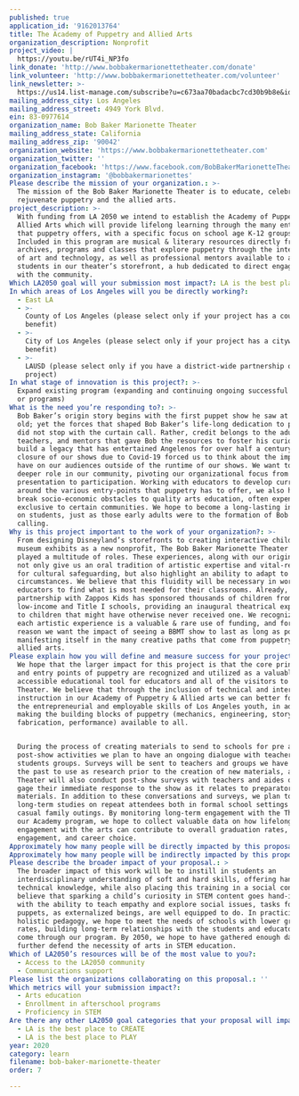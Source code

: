 ```yaml
---
published: true
application_id: '9162013764'
title: The Academy of Puppetry and Allied Arts
organization_description: Nonprofit
project_video: |
  https://youtu.be/rUT4i_NP3fo
link_donate: 'http://www.bobbakermarionettetheater.com/donate'
link_volunteer: 'http://www.bobbakermarionettetheater.com/volunteer'
link_newsletter: >-
  https://us14.list-manage.com/subscribe?u=c673aa70badacbc7cd30b9b8e&id=59ccf192e0
mailing_address_city: Los Angeles
mailing_address_street: 4949 York Blvd.
ein: 83-0977614
organization_name: Bob Baker Marionette Theater
mailing_address_state: California
mailing_address_zip: '90042'
organization_website: 'https://www.bobbakermarionettetheater.com'
organization_twitter: ''
organization_facebook: 'https://www.facebook.com/BobBakerMarionetteTheater/'
organization_instagram: '@bobbakermarionettes'
Please describe the mission of your organization.: >-
  The mission of the Bob Baker Marionette Theater is to educate, celebrate, and
  rejuvenate puppetry and the allied arts. 
project_description: >-
  With funding from LA 2050 we intend to establish the Academy of Puppetry and
  Allied Arts which will provide lifelong learning through the many entry points
  that puppetry offers, with a specific focus on school age K-12 groups.
  Included in this program are musical & literary resources directly from our
  archives, programs and classes that explore puppetry through the intersection
  of art and technology, as well as professional mentors available to advise
  students in our theater’s storefront, a hub dedicated to direct engagement
  with the community.
Which LA2050 goal will your submission most impact?: LA is the best place to LEARN
In which areas of Los Angeles will you be directly working?:
  - East LA
  - >-
    County of Los Angeles (please select only if your project has a countywide
    benefit)
  - >-
    City of Los Angeles (please select only if your project has a citywide
    benefit)
  - >-
    LAUSD (please select only if you have a district-wide partnership or
    project)
In what stage of innovation is this project?: >-
  Expand existing program (expanding and continuing ongoing successful projects
  or programs)
What is the need you’re responding to?: >-
  Bob Baker’s origin story begins with the first puppet show he saw at six-years
  old; yet the forces that shaped Bob Baker’s life-long dedication to puppetry
  did not stop with the curtain call. Rather, credit belongs to the adults,
  teachers, and mentors that gave Bob the resources to foster his curiosity and
  build a legacy that has entertained Angelenos for over half a century. The
  closure of our shows due to Covid-19 forced us to think about the impact we
  have on our audiences outside of the runtime of our shows. We want to play a
  deeper role in our community, pivoting our organizational focus from
  presentation to participation. Working with educators to develop curriculum
  around the various entry-points that puppetry has to offer, we also hope to
  break socio-economic obstacles to quality arts education, often expensive or
  exclusive to certain communities. We hope to become a long-lasting influence
  on students, just as those early adults were to the formation of Bob Baker’s
  calling. 
Why is this project important to the work of your organization?: >-
  From designing Disneyland’s storefronts to creating interactive children's
  museum exhibits as a new nonprofit, The Bob Baker Marionette Theater has
  played a multitude of roles. These experiences, along with our original shows,
  not only give us an oral tradition of artistic expertise and vital-resources
  for cultural safeguarding, but also highlight an ability to adapt to changing
  circumstances. We believe that this fluidity will be necessary in working with
  educators to find what is most needed for their classrooms. Already, our
  partnership with Zappos Kids has sponsored thousands of children from
  low-income and Title I schools, providing an inaugural theatrical experience
  to children that might have otherwise never received one. We recognize that
  each artistic experience is a valuable & rare use of funding, and for this
  reason we want the impact of seeing a BBMT show to last as long as possible,
  manifesting itself in the many creative paths that come from puppetry and the
  allied arts.
Please explain how you will define and measure success for your project.: >
  We hope that the larger impact for this project is that the core principles
  and entry points of puppetry are recognized and utilized as a valuable and
  accessible educational tool for educators and all of the visitors to our
  Theater. We believe that through the inclusion of technical and interpersonal
  instruction in our Academy of Puppetry & Allied arts we can better foster both
  the entrepreneurial and employable skills of Los Angeles youth, in addition to
  making the building blocks of puppetry (mechanics, engineering, storytelling,
  fabrication, performance) available to all. 


  During the process of creating materials to send to schools for pre and
  post-show activities we plan to have an ongoing dialogue with teachers and
  students groups. Surveys will be sent to teachers and groups we have hosted in
  the past to use as research prior to the creation of new materials, and the
  Theater will also conduct post-show surveys with teachers and aides on site to
  gage their immediate response to the show as it relates to preparatory
  materials. In addition to these conversations and surveys, we plan to conduct
  long-term studies on repeat attendees both in formal school settings and more
  casual family outings. By monitoring long-term engagement with the Theater and
  our Academy program, we hope to collect valuable data on how lifelong
  engagement with the arts can contribute to overall graduation rates, community
  engagement, and career choice. 
Approximately how many people will be directly impacted by this proposal?: '9000'
Approximately how many people will be indirectly impacted by this proposal?: '40000'
Please describe the broader impact of your proposal.: >
  The broader impact of this work will be to instill in students an
  interdisciplinary understanding of soft and hard skills, offering hands-on
  technical knowledge, while also placing this training in a social context. We
  believe that sparking a child’s curiosity in STEM content goes hand-in-hand
  with the ability to teach empathy and explore social issues, tasks for which
  puppets, as externalized beings, are well equipped to do. In practicing this
  holistic pedagogy, we hope to meet the needs of schools with lower graduation
  rates, building long-term relationships with the students and educators that
  come through our program. By 2050, we hope to have gathered enough data to
  further defend the necessity of arts in STEM education. 
Which of LA2050’s resources will be of the most value to you?:
  - Access to the LA2050 community
  - Communications support
Please list the organizations collaborating on this proposal.: ''
Which metrics will your submission impact?:
  - Arts education
  - Enrollment in afterschool programs
  - Proficiency in STEM
Are there any other LA2050 goal categories that your proposal will impact?:
  - LA is the best place to CREATE
  - LA is the best place to PLAY
year: 2020
category: learn
filename: bob-baker-marionette-theater
order: 7

---
```

